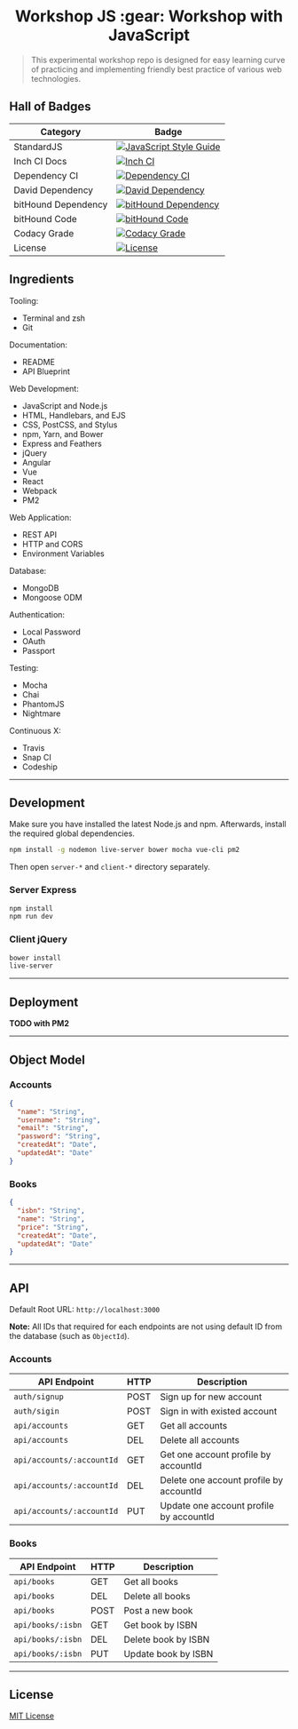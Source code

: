 <div align="center">
<h1>Workshop JS :gear: Workshop with JavaScript</h1>
</div>

> This experimental workshop repo is designed for easy learning curve of practicing and implementing friendly best practice of various web technologies.

## Hall of Badges

| Category | Badge |
|----------|-------|
| StandardJS          | [![JavaScript Style Guide](https://img.shields.io/badge/code%20style-standard-brightgreen.svg)](http://standardjs.com/)
| Inch CI Docs        | [![Inch CI](https://inch-ci.org/github/mhaidarh/super-workshop-js.svg?branch=master)](https://inch-ci.org/github/mhaidarh/super-workshop-js)
| Dependency CI       | [![Dependency CI](https://dependencyci.com/github/mhaidarh/super-workshop-js/badge)](https://dependencyci.com/github/mhaidarh/super-workshop-js)
| David Dependency    | [![David Dependency](https://img.shields.io/david/mhaidarh/super-workshop-js.svg)](https://david-dm.org/mhaidarh/super-workshop-js)
| bitHound Dependency | [![bitHound Dependency](https://img.shields.io/bithound/dependencies/github/mhaidarh/super-workshop-js.svg)](https://bithound.io/github/mhaidarh/super-workshop-js)
| bitHound Code       | [![bitHound Code](https://img.shields.io/bithound/code/github/mhaidarh/super-workshop-js.svg)](https://bithound.io/github/mhaidarh/super-workshop-js)
| Codacy Grade        | [![Codacy Grade](https://img.shields.io/codacy/grade/9820a9dd1787489dae6122392e101f53.svg)](https://codacy.com/app/mhaidarh/super-workshop-js?utm_source=github.com&amp;utm_medium=referral&amp;utm_content=mhaidarh/super-workshop-js&amp;utm_campaign=Badge_Grade)
| License             | [![License](https://img.shields.io/github/license/mhaidarh/super-workshop-js.svg)](LICENSE)

## Ingredients

Tooling:

* Terminal and zsh
* Git

Documentation:

* README
* API Blueprint

Web Development:

* JavaScript and Node.js
* HTML, Handlebars, and EJS
* CSS, PostCSS, and Stylus
* npm, Yarn, and Bower
* Express and Feathers
* jQuery
* Angular
* Vue
* React
* Webpack
* PM2

Web Application:

* REST API
* HTTP and CORS
* Environment Variables

Database:

* MongoDB
* Mongoose ODM

Authentication:

* Local Password
* OAuth
* Passport

Testing:

* Mocha
* Chai
* PhantomJS
* Nightmare

Continuous X:

* Travis
* Snap CI
* Codeship

--------------------------------------------------------------------------------

## Development

Make sure you have installed the latest Node.js and npm. Afterwards, install the required global dependencies.

```sh
npm install -g nodemon live-server bower mocha vue-cli pm2
```

Then open `server-*` and `client-*` directory separately.

### Server Express

```sh
npm install
npm run dev
```

### Client jQuery

```sh
bower install
live-server
```

--------------------------------------------------------------------------------

## Deployment

**TODO with PM2**

--------------------------------------------------------------------------------

## Object Model

### Accounts

```json
{
  "name": "String",
  "username": "String",
  "email": "String",
  "password": "String",
  "createdAt": "Date",
  "updatedAt": "Date"
}
```

### Books

```json
{
  "isbn": "String",
  "name": "String",
  "price": "String",
  "createdAt": "Date",
  "updatedAt": "Date"
}
```

--------------------------------------------------------------------------------

## API

Default Root URL: `http://localhost:3000`

**Note:** All IDs that required for each endpoints are not using default ID from the database (such as `ObjectId`).

### Accounts

| API Endpoint       | HTTP | Description
|--------------------|------|------------
| `auth/signup`      | POST | Sign up for new account
| `auth/sigin`       | POST | Sign in with existed account
| `api/accounts`     | GET  | Get all accounts
| `api/accounts`     | DEL  | Delete all accounts
| `api/accounts/:accountId` | GET  | Get one account profile by accountId
| `api/accounts/:accountId` | DEL  | Delete one account profile by accountId
| `api/accounts/:accountId` | PUT  | Update one account profile by accountId

### Books

| API Endpoint      | HTTP | Description
|-------------------|------|------------
| `api/books`       | GET  | Get all books
| `api/books`       | DEL  | Delete all books
| `api/books`       | POST | Post a new book
| `api/books/:isbn` | GET  | Get book by ISBN
| `api/books/:isbn` | DEL  | Delete book by ISBN
| `api/books/:isbn` | PUT  | Update book by ISBN

--------------------------------------------------------------------------------

## License

[MIT License](https://mit-license.org)
